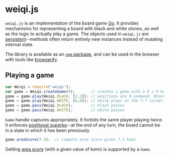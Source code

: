 # weiqi.js

`weiqi.js` is an implementation of the board game [Go][1]. It provides
mechanisms for representing a board with black and white stones, as well as the
logic to actually play a game. The objects used in `weiqi.js` are
[persistent][2]--methods often return entirely new instances instead of
mutating internal state.

[1]: http://en.wikipedia.org/wiki/Go_%28game%29
[2]: http://en.wikipedia.org/wiki/Persistent_data_structure

The library is available as an [`npm` package][3], and can be used in the
browser with tools like [browserify][4].

[3]: https://www.npmjs.com/package/weiqi
[4]: http://browserify.org/

## Playing a game

```javascript
var Weiqi = require('weiqi');
var game = Weiqi.createGame(9);       // creates a game with a 9 x 9 board
game = game.play(Weiqi.BLACK, [2,2]); // positions are 0-indexed. Black plays at the 3-3 point.
game = game.play(Weiqi.WHITE, [6,6]); // white plays at the 7-7 corner.
game = game.pass(Weiqi.BLACK);        // black passes
game = game.pass(Weiqi.WHITE);        // white passes
```

`Game` handle captures appropriately. It forbids the same player playing twice.
It enforces [positional superko][5]--at the end of any turn, the board cannot
be in a state in which it has been previously.

[5]: http://senseis.xmp.net/?Superko

```javascript
game.areaScore(7.5);  // compute area score given 7.5 komi
```

Getting [area score][6] (with a given value of komi) is supported by a `Game`. 

[6]: http://senseis.xmp.net/?Scoring
